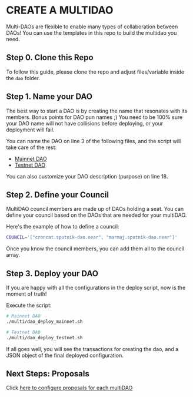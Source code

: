 # CREATE A MULTIDAO

Multi-DAOs are flexible to enable many types of collaboration between DAOs! You can use the templates in this repo to build the multidao you need.

## Step 0. Clone this Repo

To follow this guide, please clone the repo and adjust files/variable inside the `dao` folder.

## Step 1. Name your DAO

The best way to start a DAO is by creating the name that resonates with its members. Bonus points for DAO pun names ;)
You need to be 100% sure your DAO name will not have collisions before deploying, or your deployment will fail.

You can name the DAO on line 3 of the following files, and the script will take care of the rest:

* [Mainnet DAO](./multi/dao_deploy_mainnet.sh)
* [Testnet DAO](./multi/dao_deploy_testnet.sh)

You can also customize your DAO description (purpose) on line 18.

## Step 2. Define your Council

MultiDAO council members are made up of DAOs holding a seat. You can define your council based on the DAOs that are needed for your multiDAO.

Here's the example of how to define a council:
```bash
COUNCIL='["croncat.sputnik-dao.near", "marmaj.sputnik-dao.near"]'
```

Once you know the council members, you can add them all to the council array.

## Step 3. Deploy your DAO

If you are happy with all the configurations in the deploy script, now is the moment of truth!

Execute the script:

```bash
# Mainnet DAO
./multi/dao_deploy_mainnet.sh

# Testnet DAO
./multi/dao_deploy_testnet.sh
```

If all goes well, you will see the transactions for creating the dao, and a JSON object of the final deployed configuration.

## Next Steps: Proposals

Click [here to configure proposals for each multiDAO](./PROPOSALS_FLOW.md)